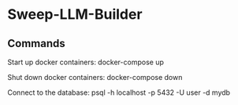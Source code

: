 # Sweep-LLM-Builder

## Commands

Start up docker containers:
    docker-compose up

Shut down docker containers:
    docker-compose down

Connect to the database:
    psql -h localhost -p 5432 -U user -d mydb
